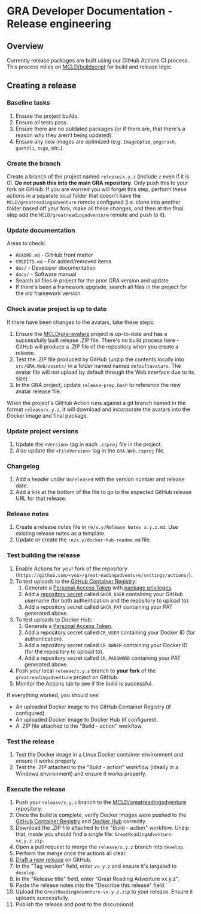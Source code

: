 # GRA Developer Documentation - Release engineering

## Overview

Currently release packages are built using our GitHub Actions CI process. This process relies on [MCLD/buildscript](https://github.com/MCLD/buildscript) for build and release logic.

## Creating a release

### Baseline tasks

1. Ensure the project builds.
2. Ensure all tests pass.
3. Ensure there are no outdated packages (or if there are, that there's a reason why they aren't being updated).
4. Ensure any new images are optimized (e.g. `ImageOptim`, `pngcrush`, `guetzli`, `svgo`, etc.).

### Create the branch

Create a branch of the project named `release/x.y.z` (include `z` even if it is 0). **Do not push this into the main GRA repository**. Only push this to your fork on GitHub. If you are worried you will forget this step, perform these actions in a separate local folder that doesn't have the `MCLD/greatreadingadventure` remote configured (i.e. clone into another folder based off your fork, make all these changes, and then at the final step add the `MCLD/greatreadingadventure` remote and push to it).

### Update documentation

Areas to check:

- `README.md` - GitHub front matter
- `CREDITS.md` - For added/removed items
- `dev/` - Developer documentation
- `docs/` - Software manual
- Search all files in project for the prior GRA version and update
- If there's been a framework upgrade, search all files in the project for the old framework version

### Check avatar project is up to date

If there have been changes to the avatars, take these steps:

1. Ensure the [MCLD/gra-avatars](https://github.com/MCLD/gra-avatars) project is up-to-date and has a successfully built release .ZIP file. There's no build process here - GitHub will produce a .ZIP file of the repository when you create a release.
2. Test the .ZIP file produced by GitHub (unzip the contents locally into `src/GRA.Web/assets/` in a folder named named `defaultavatars`. The avatar file will not upload by default through the Web interface due to its size).
3. In the GRA project, update `release-prep.bash` to reference the new avatar release file.

When the project's GitHub Action runs against a git branch named in the format `release/x.y.z`, it will download and incorporate the avatars into the Docker image and final package.

### Update project versions

1. Update the `<Version>` tag in each `.csproj` file in the project.
2. Also update the `<FileVersion>` tag in the `GRA.Web.csproj` file.

### Changelog

1. Add a header under `Unreleased` with the version number and release date.
2. Add a link at the bottom of the file to go to the expected GitHub release URL for that release.

### Release notes

1. Create a release notes file in `re/x.y/Release Notes x.y.z.md`. Use existing release notes as a template.
2. Update or create the `re/x.y/docker-hub-readme.md` file.

### Test building the release

1. Enable Actions for your fork of the repository (`https://github.com/<you>/greatreadingadventure/settings/actions/`).
2. To test uploads to the [GitHub Container Registry](https://docs.github.com/en/free-pro-team@latest/packages/guides/about-github-container-registry):
   1. Generate a [Personal Access Token](https://docs.github.com/en/free-pro-team@latest/github/authenticating-to-github/creating-a-personal-access-token) with [package privileges](https://docs.github.com/en/free-pro-team@latest/packages/guides/about-github-container-registry#about-scopes-and-permissions-for-github-container-registry).
   2. Add a [repository secret](https://docs.github.com/en/free-pro-team@latest/actions/reference/encrypted-secrets#creating-encrypted-secrets-for-a-repository) called `GHCR_USER` containing your GitHub username (for both authentication and the repository to upload to).
   3. Add a repository secret called `GHCR_PAT` containing your PAT generated above.
3. To test uploads to Docker Hub:
   1. Generate a [Personal Access Token](https://docs.docker.com/docker-hub/access-tokens/).
   2. Add a repository secret called `CR_USER` containing your Docker ID (for authentication).
   3. Add a repository secret called `CR_OWNER` containing your Docker ID (for the repository to upload to).
   4. Add a repository secret called `CR_PASSWORD` containing your PAT generated above.
4. Push your local `release/x.y.z` branch to **your fork** of the `greatreadingadventure` project on GitHub.
5. Monitor the Actions tab to see if the build is successful.

If everything worked, you should see:

- An uploaded Docker image to the GitHub Container Registry (if configured).
- An uploaded Docker image to Docker Hub (if configured).
- A .ZIP file attached to the "Build - action" workflow.

### Test the release

1. Test the Docker image in a Linux Docker container environment and ensure it works properly.
2. Test the .ZIP attached to the "Build - action" workflow (ideally in a Windows environment) and ensure it works properly.

### Execute the release

1. Push your `release/x.y.z` branch to the [MCLD/greatreadingadventure](https://github.com/MCLD/greatreadingadventure) repository.
2. Once the build is complete, verify Docker images were pushed to the [GitHub Container Registry](https://github.com/orgs/MCLD/packages/container/package/gra) and [Docker Hub](https://hub.docker.com/r/mcld/gra/tags?page=1&ordering=last_updated) correctly.
3. Download the .ZIP file attached to the "Build - action" workflow. Unzip that, inside you should find a single file: `GreatReadingAdventure-vx.y.z.zip`.
4. Open a pull request to merge the `release/x.y.z` branch into `develop`.
5. Perform the merge once the actions all clear.
6. [Draft a new release](https://github.com/MCLD/greatreadingadventure/releases/new) on GitHub.
7. In the "Tag version" field, enter `vx.y.z` and ensure it's targeted to `develop`.
8. In the "Release title" field, enter "Great Reading Adventure vx.y.z".
9. Paste the release notes into the "Describe this release" field.
10. Upload the `GreatReadingAdventure-vx.y.z.zip` to your release. Ensure it uploads successfully.
11. Publish the release and post to the discussions!
